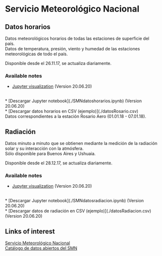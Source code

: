 # Servicio Meteorológico Nacional

## Datos horarios
Datos meteorológicos horarios de todas las estaciones de superficie del país. <br>
Datos de temperatura, presión, viento y humedad de las estaciones meteorológicas de todo el país.<br>

Disponible desde el 26.11.17, se actualiza diariamente.


### Available notes
* [Jupyter visualization](./SMNdatoshorarios.html) (Version 20.06.20)
<br>
* [Descargar Jupyter notebook](./SMNdatoshorarios.ipynb) (Version 20.06.20)
<br>
* [Descargar datos horarios en CSV (ejemplo)](./datosRosario.csv) <br>
Datos correspondientes a la estación Rosario Aero (01.01.18 - 07.01.18).

## Radiación
Datos minuto a minuto que se obtienen mediante la medición de la radiación solar y su interacción con la atmósfera.<br>
Sólo disponible para Buenos Aires y Ushuaia.

Disponible desde el 28.12.17, se actualiza diariamente.


### Available notes
* [Jupyter visualization](./SMNdatosradiacion.html) (Version 20.06.20)
<br>
* [Descargar Jupyter notebook](./SMNdatosradiacion.ipynb) (Version 20.06.20)
<br>
* [Descargar datos de radiación en CSV (ejemplo)](./datosRadiacion.csv) (Version 20.06.20)




## Links of interest
[Servicio Meteorológico Nacional](https://www.smn.gob.ar/)
<br>
[Catálogo de datos abiertos del SMN](https://www.smn.gob.ar/descarga-de-datos)